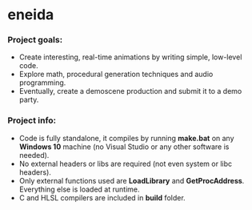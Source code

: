 # eneida

### Project goals:<br />
* Create interesting, real-time animations by writing simple, low-level code.
* Explore math, procedural generation techniques and audio programming.
* Eventually, create a demoscene production and submit it to a demo party.

### Project info:<br />
* Code is fully standalone, it compiles by running **make.bat** on any **Windows 10** machine (no Visual Studio or any other software is needed).
* No external headers or libs are required (not even system or libc headers).
* Only external functions used are **LoadLibrary** and **GetProcAddress**. Everything else is loaded at runtime.
* C and HLSL compilers are included in **build** folder.
